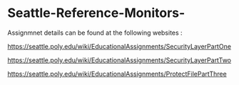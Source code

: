 # Seattle-Reference-Monitors-
Assignmnet details can be found at the following websites :

https://seattle.poly.edu/wiki/EducationalAssignments/SecurityLayerPartOne

https://seattle.poly.edu/wiki/EducationalAssignments/SecurityLayerPartTwo

https://seattle.poly.edu/wiki/EducationalAssignments/ProtectFilePartThree
